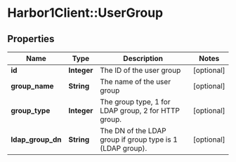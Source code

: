 # Harbor1Client::UserGroup

## Properties
Name | Type | Description | Notes
------------ | ------------- | ------------- | -------------
**id** | **Integer** | The ID of the user group | [optional] 
**group_name** | **String** | The name of the user group | [optional] 
**group_type** | **Integer** | The group type, 1 for LDAP group, 2 for HTTP group. | [optional] 
**ldap_group_dn** | **String** | The DN of the LDAP group if group type is 1 (LDAP group). | [optional] 



